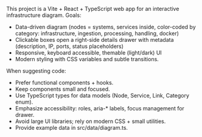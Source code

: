 <!-- Use this file to provide workspace-specific custom instructions to Copilot. For more details, visit https://code.visualstudio.com/docs/copilot/copilot-customization#_use-a-githubcopilotinstructionsmd-file -->

This project is a Vite + React + TypeScript web app for an interactive infrastructure diagram. Goals:
- Data-driven diagram (nodes = systems, services inside, color-coded by category: infrastructure, ingestion, processing, handling, docker)
- Clickable boxes open a right-side details drawer with metadata (description, IP, ports, status placeholders)
- Responsive, keyboard accessible, themable (light/dark) UI
- Modern styling with CSS variables and subtle transitions.

When suggesting code:
- Prefer functional components + hooks.
- Keep components small and focused.
- Use TypeScript types for data models (Node, Service, Link, Category enum).
- Emphasize accessibility: roles, aria-* labels, focus management for drawer.
- Avoid large UI libraries; rely on modern CSS + small utilities.
- Provide example data in src/data/diagram.ts.
